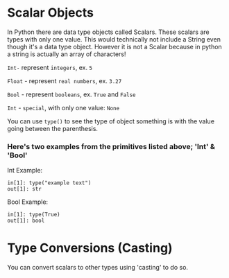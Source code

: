 # Scalar Objects

In Python there are data type objects called Scalars. These scalars are types with only one value. This would technically not include a String even though it's a data type object. However it is not a Scalar because in python a string is actually an array of characters!

<code>Int-</code> represent <code>integers</code>, ex. <code>5</code> 

<code>Float</code> - represent <code>real numbers</code>, ex. <code>3.27</code>

<code>Bool</code> - represent <code>booleans</code>, ex. <code>True</code> and <code>False</code>

<code>Int</code> - <code>special</code>, with only one value: <code>None</code>

You can use <code>type()</code> to see the type of object something is with the value going between the parenthesis.

### Here's two examples from the primitives listed above; 'Int' & 'Bool'

Int Example:

```
in[1]: type("example text")
out[1]: str
```

Bool Example:

```
in[1]: type(True)
out[1]: bool
```

# Type Conversions (Casting)

You can convert scalars to other types using 'casting' to do so.

